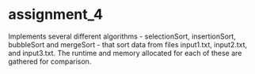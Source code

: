 # assignment_4
Implements several different algorithms - selectionSort, insertionSort, bubbleSort and mergeSort - that sort data from files input1.txt, input2.txt, and input3.txt.
The runtime and memory allocated for each of these are gathered for comparison.

